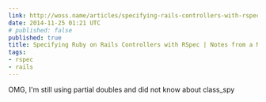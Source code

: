 ```yaml
---
link: http://woss.name/articles/specifying-rails-controllers-with-rspec/
date: 2014-11-25 01:21 UTC
# published: false
published: true
title: Specifying Ruby on Rails Controllers with RSpec | Notes from a Messy Desk
tags:
- rspec
- rails
---
```


OMG, I'm still using partial doubles and did not know about class_spy
